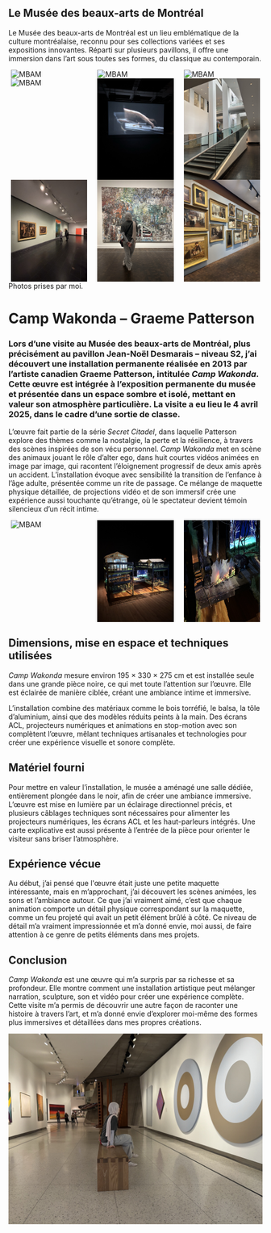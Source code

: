 ## Le Musée des beaux-arts de Montréal
Le Musée des beaux-arts de Montréal est un lieu emblématique de la culture montréalaise, reconnu pour ses collections variées et ses expositions innovantes. Réparti sur plusieurs pavillons, il offre une immersion dans l’art sous toutes ses formes, du classique au contemporain.  
<div style="display: flex; justify-content: space-around;">
  <img src="./photo_reference/entrée_01.jpg" alt="MBAM" style="width: 30%; margin-right: 10px;" />
  <img src="./photo_reference/entrée_03.jpg" alt="MBAM" style="width: 30%; margin-right: 10px;" />
  <img src="./photo_reference/entrée_02.jpg" alt="MBAM" style="width: 30%;" />
</div>
<div style="display: flex; justify-content: space-around;">
  <img src="./photo_reference/statues_entrée.jpg" alt="MBAM" style="width: 30%; margin-right: 10px;" />
  <img src="./photo_reference/Anri_Sala.jpg" alt="MBAM" style="width: 30%; margin-right: 10px;" />
  <img src="./photo_reference/escaliers.jpg" alt="MBAM" style="width: 30%;" />
</div>
<div style="display: flex; justify-content: space-around;">
  <img src="./photo_reference/tableau_01.jpg" alt="MBAM" style="width: 30%; margin-right: 10px;" />
  <img src="./photo_reference/moi_tableau_02.jpg" alt="MBAM" style="width: 30%; margin-right: 10px;" />
  <img src="./photo_reference/tableau_03.jpg" alt="MBAM" style="width: 30%;" />
</div>
Photos prises par moi.

# Camp Wakonda – Graeme Patterson
### Lors d’une visite au Musée des beaux-arts de Montréal, plus précisément au pavillon Jean-Noël Desmarais – niveau S2, j’ai découvert une installation permanente réalisée en 2013 par l’artiste canadien Graeme Patterson, intitulée *Camp Wakonda*. Cette œuvre est intégrée à l’exposition permanente du musée et présentée dans un espace sombre et isolé, mettant en valeur son atmosphère particulière. La visite a eu lieu le 4 avril 2025, dans le cadre d’une sortie de classe.

L’œuvre fait partie de la série *Secret Citadel*, dans laquelle Patterson explore des thèmes comme la nostalgie, la perte et la résilience, à travers des scènes inspirées de son vécu personnel. *Camp Wakonda* met en scène des animaux jouant le rôle d’alter ego, dans huit courtes vidéos animées en image par image, qui racontent l’éloignement progressif de deux amis après un accident. L’installation évoque avec sensibilité la transition de l’enfance à l’âge adulte, présentée comme un rite de passage. Ce mélange de maquette physique détaillée, de projections vidéo et de son immersif crée une expérience aussi touchante qu’étrange, où le spectateur devient témoin silencieux d’un récit intime.
<div style="display: flex; justify-content: space-around;">
  <img src="./photo_reference/scène_01.jpg" alt="MBAM" style="width: 30%; margin-right: 10px;" />
  <img src="./photo_reference/camp_wakonda_01.jpg" alt="MBAM" style="width: 30%; margin-right: 10px;" />
  <img src="./photo_reference/feu.jpg" alt="MBAM" style="width: 30%;" />
</div>

## Dimensions, mise en espace et techniques utilisées
*Camp Wakonda* mesure environ 195 × 330 × 275 cm et est installée seule dans une grande pièce noire, ce qui met toute l’attention sur l’œuvre. Elle est éclairée de manière ciblée, créant une ambiance intime et immersive.

L’installation combine des matériaux comme le bois torréfié, le balsa, la tôle d’aluminium, ainsi que des modèles réduits peints à la main. Des écrans ACL, projecteurs numériques et animations en stop-motion avec son complètent l’œuvre, mêlant techniques artisanales et technologies pour créer une expérience visuelle et sonore complète.

## Matériel fourni
Pour mettre en valeur l’installation, le musée a aménagé une salle dédiée, entièrement plongée dans le noir, afin de créer une ambiance immersive. L’œuvre est mise en lumière par un éclairage directionnel précis, et plusieurs câblages techniques sont nécessaires pour alimenter les projecteurs numériques, les écrans ACL et les haut-parleurs intégrés. Une carte explicative est aussi présente à l’entrée de la pièce pour orienter le visiteur sans briser l’atmosphère.

## Expérience vécue
Au début, j’ai pensé que l'œuvre était juste une petite maquette intéressante, mais en m’approchant, j’ai découvert les scènes animées, les sons et l’ambiance autour. Ce que j’ai vraiment aimé, c’est que chaque animation comporte un détail physique correspondant sur la maquette, comme un feu projeté qui avait un petit élément brûlé à côté. Ce niveau de détail m’a vraiment impressionnée et m’a donné envie, moi aussi, de faire attention à ce genre de petits éléments dans mes projets.

## Conclusion
*Camp Wakonda* est une œuvre qui m’a surpris par sa richesse et sa profondeur. Elle montre comment une installation artistique peut mélanger narration, sculpture, son et vidéo pour créer une expérience complète. Cette visite m’a permis de découvrir une autre façon de raconter une histoire à travers l’art, et m’a donné envie d’explorer moi-même des formes plus immersives et détaillées dans mes propres créations.
<div align="center">
  <img src="./photo_reference/moi_tableau_01.jpg" alt="moi" />
</div>
